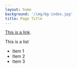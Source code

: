 ```yaml
---
layout: home
background: '/img/bg-index.jpg'
title: Page Title
---
```


[This is a link](https://armerpunkt.github.io).

This is a list

- Item 1
- Item 2
- Item 3
